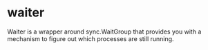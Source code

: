 # waiter

Waiter is a wrapper around sync.WaitGroup that provides you with a mechanism to figure out which processes are 
still running.